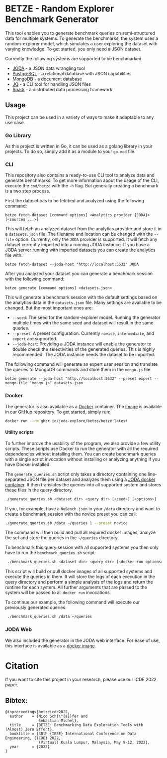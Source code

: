 # BETZE - Random Explorer Benchmark Generator
This tool enables you to generate benchmark queries on semi-structured data for multiple systems.
To generate the benchmarks, the system uses a random-explorer model, which simulates a user exploring the dataset with varying knowledge.
To get started, you only need a JSON dataset.

Currently the following systems are supported to be benchmarked:
 - [JODA](https://github.com/JODA-Explore/JODA) - a JSON data wrangling tool 
 - [PostgreSQL](https://www.postgresql.org/) - a relational database with JSON capabilities
 - [MongoDB](https://www.mongodb.com/) - a document database
 - [JQ](https://stedolan.github.io/jq/) - a CLI tool for handling JSON files
 - [Spark](https://spark.apache.org/) - a distributed data processing framework


## Usage
This project can be used in a variety of ways to make it adaptable to any use case.

### Go Library 
As this project is written in Go, it can be used as a golang library in your projects.
To do so, simply add it as a module to your `go.mod` file.

### CLI
This repository also contains a ready-to-use CLI tool to analyze data and generate benchmarks.
To get more information about the usage of the CLI, execute the `cmd/betze` with the `-h` flag.
But generally creating a benchmark is a two step process.

First the dataset has to be fetched and analyzed using the following command:
```
betze fetch-dataset [command options] <Analytics provider {JODA}> [<sources ...>]
```
This will fetch an analyzed dataset from the analytics provider and store it in a `datasets.json` file.
The filename and location can be changed with the `--file` option.
Currently, only the `JODA` provider is supported. 
It will fetch any dataset currently imported into a running JODA instance.
If you have a JODA server running with imported datasets you can create the analytics file with:
```
betze fetch-dataset --joda-host "http://localhost:5632" JODA
```

After you analyzed your dataset you can generate a benchmark session with the following command:
```
betze generate [command options] <datasets.json>
```

This will generate a benchmark session with the default settings based on the analytics data in the `datasets.json` file.
Many settings are available to be changed.
But the most important ones are:
 - `--seed`: The seed for the random-explorer model. Running the generator multiple times with the same seed and dataset will result in the same queries.
 - `--preset`: A preset configuration. Currently `novice`, `intermediate`, and `expert` are supported.
 - `--joda-host`: Providing a JODA instance will enable the generator to double check the selectivities of the generated queries. This is highly recommended. The JODA instance needs the dataset to be imported.

The following command will generate an expert user session and translate the queries to MongoDB commands and store them in the `mongo.js` file:
```
betze generate --joda-host "http://localhost:5632" --preset expert --mongo-file "mongo.js" datasets.json
```

### Docker
The generator is also available as a [Docker](https://www.docker.com/) container.
The [image](https://github.com/JODA-Explore/BETZE/pkgs/container/betze%2Fbetze) is available in our GitHub repository.
To get started, simply run:

```bash
docker run --rm ghcr.io/joda-explore/betze/betze:latest
```

#### Utility scripts
To further improve the usability of the program, we also provide a few utility scripts.
These scripts use Docker to run the generator with all the required dependencies without installing them.
You can create benchmark queries with a single script invocation without installing or analyzing anything if you have Docker installed.

The `generate_queries.sh` script only takes a directory containing one line-separated JSON file per dataset and analyzes them using a [JODA docker container](https://github.com/JODA-Explore/JODA/pkgs/container/JODA%2Fjoda). 
It then translates the queries into all supported system and stores these files in the query directory.
```bash
./generate_queries.sh <dataset dir> <query dir> [<seed>] [<options>] 
```

If you, for example, have a `NoBench.json` in your `/data` directory and want to create a benchmark session with the novice preset you can call: 
```bash
./generate_queries.sh /data ~/queries 1 --preset novice
```
The command will then build and pull all required docker images, analyze the set and store the queries in the `~/queries` directory.

To benchmark this query session with all supported systems you then only have to run the `benchmark_queries.sh` script:
```bash
 ./benchmark_queries.sh <dataset dir> <query dir> [<docker run options>]
```
This script will build or pull docker images of all supported systems and execute the queries in them.
It will store the logs of each execution in the query directory and perform a simple analysis of the logs and return the runtime for each system.
All further arguments that are passed to the system will be passed to all `docker run` invocations.

To continue our example, the following command will execute our previously generated queries.
```bash
 ./benchmark_queries.sh /data ~/queries
```

### JODA Web
We also included the generator in the JODA web interface.
For ease of use, this interface is available as a [docker image](https://github.com/orgs/JODA-Explore/packages/container/package/joda-web).


# Citation
If you want to cite this project in your research, please use our ICDE 2022 paper.

## Bibtex:

```
@inproceedings{betzeicde2022,
  author    = {Nico Sch{\"{a}}fer and
               Sebastian Michel},
  title     = {BETZE: Benchmarking Data Exploration Tools with (Almost) Zero Effort},
  booktitle = {38th {IEEE} International Conference on Data Engineering, {ICDE} 2022,
               (Virtual) Kuala Lumpur, Malaysia, May 9-12, 2022},
  year      = {2022}
}
```
